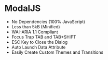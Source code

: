 # ModalJS

* No Dependencies (100% JavaScript)
* Less than 5kB (Minified)
* WAI-ARIA 1.1 Compliant
* Focus Trap TAB and TAB+SHIFT
* ESC Key to Close the Dialog
* Auto Launch Data Attribute
* Easily Create Custom Themes and Transitions

